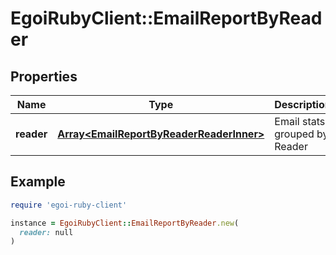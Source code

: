 # EgoiRubyClient::EmailReportByReader

## Properties

| Name | Type | Description | Notes |
| ---- | ---- | ----------- | ----- |
| **reader** | [**Array&lt;EmailReportByReaderReaderInner&gt;**](EmailReportByReaderReaderInner.md) | Email stats grouped by Reader | [optional] |

## Example

```ruby
require 'egoi-ruby-client'

instance = EgoiRubyClient::EmailReportByReader.new(
  reader: null
)
```

